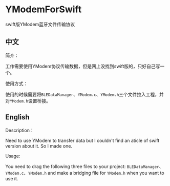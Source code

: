 # YModemForSwift
 swift版YModem蓝牙文件传输协议



## 中文

简介：

工作需要使用YModem协议传输数据，但是网上没找到swift版的，只好自己写一个。

使用方式：

使用的时候需要将`BLEDataManager`、`YModem.c`、`YModem.h`三个文件拉入工程，并对`YModem.h`设置桥接。



## English

Description：

Need to use YModem to transfer data but I couldn't find an aticle of swift version about it. So I made one.

Usage:

You need to drag the following three files to your project: `BLEDataManager`、`YModem.c`、`YModem.h` and make a bridging file for `YModem.h` when you want to use it.